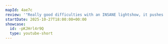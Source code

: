 ```yaml
---
mapId: 4ae7c
review: '"Really good difficulties with an INSANE lightshow, it pushes the environment like no other lightshow of its kind, and conveys flow and fun in its mapping from both parties!"'
startDate: 2025-10-27T18:00:00+00:00
showcase:
  id: -pKJHrl4r9Q
  type: youtube-short
---
```


